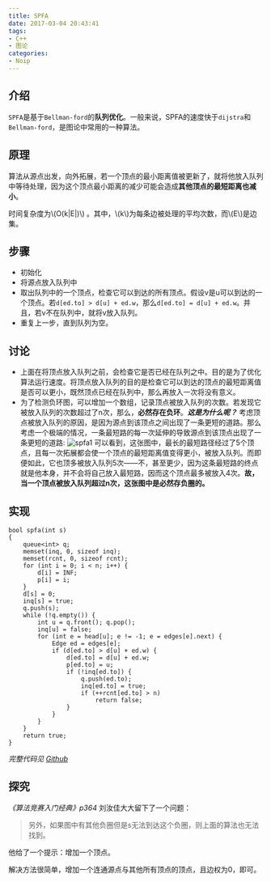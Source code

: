 ```yaml
---
title: SPFA
date: 2017-03-04 20:43:41
tags:
- C++
- 图论
categories:
- Noip
---
```

## 介绍
`SPFA`是基于`Bellman-ford`的**队列优化**。一般来说，SPFA的速度快于`dijstra`和`Bellman-ford`，是图论中常用的一种算法。
## 原理
算法从源点出发，向外拓展，若一个顶点的最小距离值被更新了，就将他放入队列中等待处理，因为这个顶点最小距离的减少可能会造成**其他顶点的最短距离也减小**。

时间复杂度为\\(O(k|E|)\\) 。其中，\\(k\\)为每条边被处理的平均次数，而\\(E\\)是边集。
<!--more-->
## 步骤
- 初始化
- 将源点放入队列中
- 取出队列中的一个顶点，检查它可以到达的所有顶点。假设v是u可以到达的一个顶点。若`d[ed.to] > d[u] + ed.w`，那么`d[ed.to] = d[u] + ed.w`。并且，若v不在队列中，就将v放入队列。
- 重复上一步，直到队列为空。

## 讨论
- 上面在将顶点放入队列之前，会检查它是否已经在队列之中。目的是为了优化算法运行速度。将顶点放入队列的目的是检查它可以到达的顶点的最短距离值是否可以更小，既然顶点已经在队列中，那么再放入一次将没有意义。
- 为了检测负环图，可以增加一个数组，记录顶点被放入队列的次数。若发现它被放入队列的次数超过了n次，那么，**必然存在负环**。***这是为什么呢？*** 考虑顶点被放入队列的原因，是因为源点到该顶点之间出现了一条更短的道路。那么考虑一个极端的情况，一条最短路的每一次延伸的导致源点到该顶点出现了一条更短的道路:
![spfa1](http://linfile.xyz/data/vip_data/f_6386.svg)
可以看到，这张图中，最长的最短路径经过了5个顶点，且每一次拓展都会使一个顶点的最短距离值变得更小，被放入队列。而即便如此，它也顶多被放入队列5次——不，甚至更少，因为这条最短路的终点就是他本身，并不会将自己放入最短路，因而这个顶点最多被放入4次。**故，当一个顶点被放入队列超过n次，这张图中是必然存负圈的。**
## 实现
```
bool spfa(int s)
{
    queue<int> q;
    memset(inq, 0, sizeof inq);
    memset(rcnt, 0, sizeof rcnt);
    for (int i = 0; i < n; i++) {
        d[i] = INF;
        p[i] = i;
    }
    d[s] = 0;
    inq[s] = true;
    q.push(s);
    while (!q.empty()) {
        int u = q.front(); q.pop();
        inq[u] = false;
        for (int e = head[u]; e != -1; e = edges[e].next) {
            Edge ed = edges[e];
            if (d[ed.to] > d[u] + ed.w) {
                d[ed.to] = d[u] + ed.w;
                p[ed.to] = u;
                if (!inq[ed.to]) {
                    q.push(ed.to);
                    inq[ed.to] = true;
                    if (++rcnt[ed.to] > n)
                        return false;
                }
            }
        }
    }
    return true;
}
```
*完整代码见 [Github](https://github.com/Linyxus/algorithms)*

## 探究
*《算法竞赛入门经典》p364* 刘汝佳大大留下了一个问题：

> 另外，如果图中有其他负圈但是s无法到达这个负圈，则上面的算法也无法找到。

他给了一个提示：增加一个顶点。

解决方法很简单，增加一个连通源点与其他所有顶点的顶点，且边权为0，即可。

